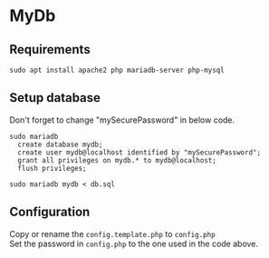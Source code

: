 # MyDb

## Requirements

    sudo apt install apache2 php mariadb-server php-mysql

## Setup database

Don't forget to change "mySecurePassword" in below code.

    sudo mariadb
      create database mydb;
      create user mydb@localhost identified by "mySecurePassword";
      grant all privileges on mydb.* to mydb@localhost;
      flush privileges;

    sudo mariadb mydb < db.sql

## Configuration

Copy or rename the `config.template.php` to `config.php`  
Set the password in `config.php` to the one used in the code above.
